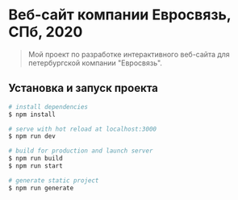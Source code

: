 # Веб-сайт компании Евросвязь, СПб, 2020

> Мой проект по разработке интерактивного веб-сайта для петербургской компании
> "Евросвязь".

## Установка и запуск проекта

```bash
# install dependencies
$ npm install

# serve with hot reload at localhost:3000
$ npm run dev

# build for production and launch server
$ npm run build
$ npm run start

# generate static project
$ npm run generate
```

